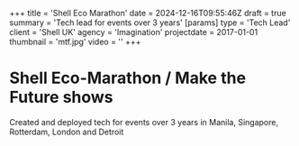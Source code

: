 +++
title = 'Shell Eco Marathon'
date = 2024-12-16T09:55:46Z
draft = true
summary = 'Tech lead for events over 3 years'
[params]
  type = 'Tech Lead'
  client = 'Shell UK'
  agency = 'Imagination'
  projectdate = 2017-01-01
  thumbnail = 'mtf.jpg'
  video = ''
+++
# Shell Eco-Marathon / Make the Future shows

Created and deployed tech for events over 3 years in Manila, Singapore, Rotterdam, London and Detroit

